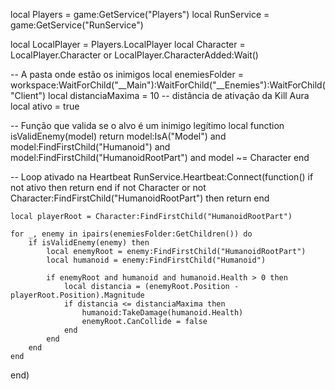 local Players = game:GetService("Players")
local RunService = game:GetService("RunService")

local LocalPlayer = Players.LocalPlayer
local Character = LocalPlayer.Character or LocalPlayer.CharacterAdded:Wait()

-- A pasta onde estão os inimigos
local enemiesFolder = workspace:WaitForChild("__Main"):WaitForChild("__Enemies"):WaitForChild("Client")
local distanciaMaxima = 10 -- distância de ativação da Kill Aura
local ativo = true

-- Função que valida se o alvo é um inimigo legítimo
local function isValidEnemy(model)
    return model:IsA("Model")
        and model:FindFirstChild("Humanoid")
        and model:FindFirstChild("HumanoidRootPart")
        and model ~= Character
end

-- Loop ativado na Heartbeat
RunService.Heartbeat:Connect(function()
    if not ativo then return end
    if not Character or not Character:FindFirstChild("HumanoidRootPart") then return end

    local playerRoot = Character:FindFirstChild("HumanoidRootPart")

    for _, enemy in ipairs(enemiesFolder:GetChildren()) do
        if isValidEnemy(enemy) then
            local enemyRoot = enemy:FindFirstChild("HumanoidRootPart")
            local humanoid = enemy:FindFirstChild("Humanoid")

            if enemyRoot and humanoid and humanoid.Health > 0 then
                local distancia = (enemyRoot.Position - playerRoot.Position).Magnitude
                if distancia <= distanciaMaxima then
                    humanoid:TakeDamage(humanoid.Health)
                    enemyRoot.CanCollide = false
                end
            end
        end
    end
end)
